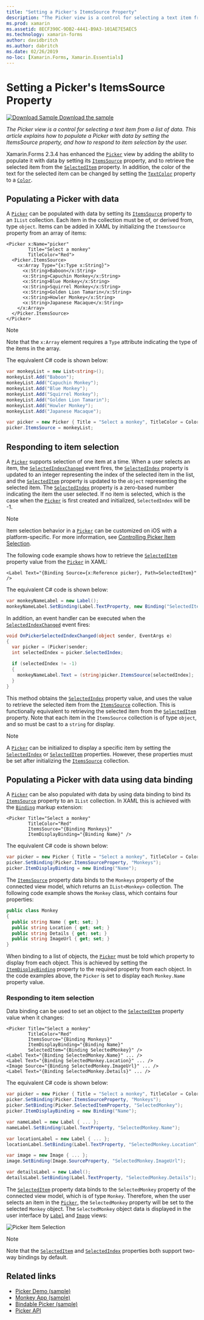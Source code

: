 ```yaml
---
title: "Setting a Picker's ItemsSource Property"
description: "The Picker view is a control for selecting a text item from a list of data. This article explains how to populate a Picker with data by setting the ItemsSource property, and how to respond to item selection by the user."
ms.prod: xamarin
ms.assetid: 8ECF390C-9DB2-4441-B9A3-101AE7E5AEC5
ms.technology: xamarin-forms
author: davidbritch
ms.author: dabritch
ms.date: 02/26/2019
no-loc: [Xamarin.Forms, Xamarin.Essentials]
---
```


# Setting a Picker's ItemsSource Property

[![Download Sample](~/media/shared/download.png) Download the sample](https://docs.microsoft.com/samples/xamarin/xamarin-forms-samples/userinterface-monkeyapppicker)

_The Picker view is a control for selecting a text item from a list of data. This article explains how to populate a Picker with data by setting the ItemsSource property, and how to respond to item selection by the user._

Xamarin.Forms 2.3.4 has enhanced the [`Picker`](xref:Xamarin.Forms.Picker) view by adding the ability to populate it with data by setting its [`ItemsSource`](xref:Xamarin.Forms.Picker.ItemsSource) property, and to retrieve the selected item from the [`SelectedItem`](xref:Xamarin.Forms.Picker.SelectedItem) property. In addition, the color of the text for the selected item can be changed by setting the [`TextColor`](xref:Xamarin.Forms.Picker.TextColor) property to a [`Color`](xref:Xamarin.Forms.Color).

## Populating a Picker with data

A [`Picker`](xref:Xamarin.Forms.Picker) can be populated with data by setting its [`ItemsSource`](xref:Xamarin.Forms.Picker.ItemsSource) property to an `IList` collection. Each item in the collection must be of, or derived from, type `object`. Items can be added in XAML by initializing the `ItemsSource` property from an array of items:

```xaml
<Picker x:Name="picker"
        Title="Select a monkey"
        TitleColor="Red">
  <Picker.ItemsSource>
    <x:Array Type="{x:Type x:String}">
      <x:String>Baboon</x:String>
      <x:String>Capuchin Monkey</x:String>
      <x:String>Blue Monkey</x:String>
      <x:String>Squirrel Monkey</x:String>
      <x:String>Golden Lion Tamarin</x:String>
      <x:String>Howler Monkey</x:String>
      <x:String>Japanese Macaque</x:String>
    </x:Array>
  </Picker.ItemsSource>
</Picker>
```

> [!NOTE]
> Note that the `x:Array` element requires a `Type` attribute indicating the type of the items in the array.

The equivalent C# code is shown below:

```csharp
var monkeyList = new List<string>();
monkeyList.Add("Baboon");
monkeyList.Add("Capuchin Monkey");
monkeyList.Add("Blue Monkey");
monkeyList.Add("Squirrel Monkey");
monkeyList.Add("Golden Lion Tamarin");
monkeyList.Add("Howler Monkey");
monkeyList.Add("Japanese Macaque");

var picker = new Picker { Title = "Select a monkey", TitleColor = Color.Red };
picker.ItemsSource = monkeyList;
```

## Responding to item selection

A [`Picker`](xref:Xamarin.Forms.Picker) supports selection of one item at a time. When a user selects an item, the [`SelectedIndexChanged`](xref:Xamarin.Forms.Picker.SelectedIndexChanged) event fires, the [`SelectedIndex`](xref:Xamarin.Forms.Picker.SelectedIndex) property is updated to an integer representing the index of the selected item in the list, and the [`SelectedItem`](xref:Xamarin.Forms.Picker.SelectedItem) property is updated to the `object` representing the selected item. The [`SelectedIndex`](xref:Xamarin.Forms.Picker.SelectedIndex) property is a zero-based number indicating the item the user selected. If no item is selected, which is the case when the [`Picker`](xref:Xamarin.Forms.Picker) is first created and initialized, `SelectedIndex` will be -1.

> [!NOTE]
> Item selection behavior in a [`Picker`](xref:Xamarin.Forms.Picker) can be customized on iOS with a platform-specific. For more information, see [Controlling Picker Item Selection](~/xamarin-forms/platform/ios/picker-selection.md).

The following code example shows how to retrieve the [`SelectedItem`](xref:Xamarin.Forms.Picker.SelectedItem) property value from the [`Picker`](xref:Xamarin.Forms.Picker) in XAML:

```xaml
<Label Text="{Binding Source={x:Reference picker}, Path=SelectedItem}" />
```

The equivalent C# code is shown below:

```csharp
var monkeyNameLabel = new Label();
monkeyNameLabel.SetBinding(Label.TextProperty, new Binding("SelectedItem", source: picker));
```

In addition, an event handler can be executed when the [`SelectedIndexChanged`](xref:Xamarin.Forms.Picker.SelectedIndexChanged) event fires:

```csharp
void OnPickerSelectedIndexChanged(object sender, EventArgs e)
{
  var picker = (Picker)sender;
  int selectedIndex = picker.SelectedIndex;

  if (selectedIndex != -1)
  {
    monkeyNameLabel.Text = (string)picker.ItemsSource[selectedIndex];
  }
}
```

This method obtains the [`SelectedIndex`](xref:Xamarin.Forms.Picker.SelectedIndex) property value, and uses the value to retrieve the selected item from the [`ItemsSource`](xref:Xamarin.Forms.Picker.ItemsSource) collection. This is functionally equivalent to retrieving the selected item from the [`SelectedItem`](xref:Xamarin.Forms.Picker.SelectedItem) property. Note that each item in the `ItemsSource` collection is of type `object`, and so must be cast to a `string` for display.

> [!NOTE]
> A [`Picker`](xref:Xamarin.Forms.Picker) can be initialized to display a specific item by setting the [`SelectedIndex`](xref:Xamarin.Forms.Picker.SelectedIndex) or [`SelectedItem`](xref:Xamarin.Forms.Picker.SelectedItem) properties. However, these properties must be set after initializing the [`ItemsSource`](xref:Xamarin.Forms.Picker.ItemsSource) collection.

## Populating a Picker with data using data binding

A [`Picker`](xref:Xamarin.Forms.Picker) can be also populated with data by using data binding to bind its [`ItemsSource`](xref:Xamarin.Forms.Picker.ItemsSource) property to an `IList` collection. In XAML this is achieved with the [`Binding`](xref:Xamarin.Forms.Xaml.BindingExtension) markup extension:

```xaml
<Picker Title="Select a monkey"
        TitleColor="Red"
        ItemsSource="{Binding Monkeys}"
        ItemDisplayBinding="{Binding Name}" />
```

The equivalent C# code is shown below:

```csharp
var picker = new Picker { Title = "Select a monkey", TitleColor = Color.Red };
picker.SetBinding(Picker.ItemsSourceProperty, "Monkeys");
picker.ItemDisplayBinding = new Binding("Name");
```

The [`ItemsSource`](xref:Xamarin.Forms.Picker.ItemsSource) property data binds to the `Monkeys` property of the connected view model, which returns an `IList<Monkey>` collection. The following code example shows the `Monkey` class, which contains four properties:

```csharp
public class Monkey
{
  public string Name { get; set; }
  public string Location { get; set; }
  public string Details { get; set; }
  public string ImageUrl { get; set; }
}
```

When binding to a list of objects, the [`Picker`](xref:Xamarin.Forms.Picker) must be told which property to display from each object. This is achieved by setting the [`ItemDisplayBinding`](xref:Xamarin.Forms.Picker.ItemDisplayBinding) property to the required property from each object. In the code examples above, the `Picker` is set to display each `Monkey.Name` property value.

### Responding to item selection

Data binding can be used to set an object to the [`SelectedItem`](xref:Xamarin.Forms.Picker.SelectedItem) property value when it changes:

```xaml
<Picker Title="Select a monkey"
        TitleColor="Red"
        ItemsSource="{Binding Monkeys}"
        ItemDisplayBinding="{Binding Name}"
        SelectedItem="{Binding SelectedMonkey}" />
<Label Text="{Binding SelectedMonkey.Name}" ... />
<Label Text="{Binding SelectedMonkey.Location}" ... />
<Image Source="{Binding SelectedMonkey.ImageUrl}" ... />
<Label Text="{Binding SelectedMonkey.Details}" ... />
```

The equivalent C# code is shown below:

```csharp
var picker = new Picker { Title = "Select a monkey", TitleColor = Color.Red };
picker.SetBinding(Picker.ItemsSourceProperty, "Monkeys");
picker.SetBinding(Picker.SelectedItemProperty, "SelectedMonkey");
picker.ItemDisplayBinding = new Binding("Name");

var nameLabel = new Label { ... };
nameLabel.SetBinding(Label.TextProperty, "SelectedMonkey.Name");

var locationLabel = new Label { ... };
locationLabel.SetBinding(Label.TextProperty, "SelectedMonkey.Location");

var image = new Image { ... };
image.SetBinding(Image.SourceProperty, "SelectedMonkey.ImageUrl");

var detailsLabel = new Label();
detailsLabel.SetBinding(Label.TextProperty, "SelectedMonkey.Details");
```

The [`SelectedItem`](xref:Xamarin.Forms.Picker.SelectedItem) property data binds to the `SelectedMonkey` property of the connected view model, which is of type `Monkey`. Therefore, when the user selects an item in the [`Picker`](xref:Xamarin.Forms.Picker), the `SelectedMonkey` property will be set to the selected `Monkey` object. The `SelectedMonkey` object data is displayed in the user interface by [`Label`](xref:Xamarin.Forms.Label) and [`Image`](xref:Xamarin.Forms.Image) views:

![](populating-itemssource-images/monkeys.png "Picker Item Selection")

> [!NOTE]
> Note that the [`SelectedItem`](xref:Xamarin.Forms.Picker.SelectedItem) and [`SelectedIndex`](xref:Xamarin.Forms.Picker.SelectedIndex) properties both support two-way bindings by default.

## Related links

- [Picker Demo (sample)](https://docs.microsoft.com/samples/xamarin/xamarin-forms-samples/userinterface-pickerdemo)
- [Monkey App (sample)](https://docs.microsoft.com/samples/xamarin/xamarin-forms-samples/userinterface-monkeyapppicker)
- [Bindable Picker (sample)](https://docs.microsoft.com/samples/xamarin/xamarin-forms-samples/userinterface-bindablepicker)
- [Picker API](xref:Xamarin.Forms.Picker)

